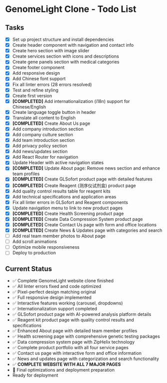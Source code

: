 # GenomeLight Clone - Todo List

## Tasks
- [x] Set up project structure and install dependencies
- [x] Create header component with navigation and contact info
- [x] Create hero section with image slider
- [x] Create services section with icons and descriptions
- [x] Create gene panels section with medical categories
- [x] Create footer component
- [x] Add responsive design
- [x] Add Chinese font support
- [x] Fix all linter errors (28 errors resolved)
- [x] Test and refine styling
- [x] Create first version
- [x] **[COMPLETED]** Add internationalization (i18n) support for Chinese/English
- [x] Create language toggle button in header
- [x] Translate all content to English
- [x] **[COMPLETED]** Create About Us page
- [x] Add company introduction section
- [x] Add company culture section
- [x] Add team introduction section
- [x] Add privacy policy section
- [x] Add news/updates section
- [x] Add React Router for navigation
- [x] Update Header with active navigation states
- [x] **[COMPLETED]** Update About page: Remove news section and enhance team profiles
- [x] **[COMPLETED]** Create GLSofort product page with detailed features
- [x] **[COMPLETED]** Create Reagent (测序仪试剂盒) product page
- [x] Add quality control results table for reagent kits
- [x] Add technical specifications and application areas
- [x] Fix all linter errors in GLSofort and Reagent components
- [x] Update navigation menu to link to new product pages
- [x] **[COMPLETED]** Create Health Screening product page
- [x] **[COMPLETED]** Create Data Compression System product page
- [x] **[COMPLETED]** Create Contact Us page with form and office locations
- [x] **[COMPLETED]** Create News & Updates page with categories and search
- [ ] Add real team member photos to About page
- [ ] Add scroll animations
- [ ] Optimize mobile responsiveness
- [ ] Deploy to production

## Current Status
- ✅ Complete GenomeLight website clone finished
- ✅ All linter errors fixed and code optimized
- ✅ Pixel-perfect design matching original
- ✅ Full responsive design implemented
- ✅ Interactive features working (carousel, dropdowns)
- ✅ Internationalization support completed
- ✅ GLSofort product page with AI-powered analysis platform details
- ✅ Reagent kit product page with quality control results and specifications
- ✅ Enhanced About page with detailed team member profiles
- ✅ Health screening page with comprehensive genetic testing packages
- ✅ Data compression system page with ZipHelix technology
- ✅ Complete product portfolio with all four service pages
- ✅ Contact us page with interactive form and office information
- ✅ News and updates page with categorization and search functionality
- ✅ **COMPLETE WEBSITE WITH ALL 7 MAJOR PAGES**
- 🔄 Final optimizations and deployment preparation
- Ready for deployment
